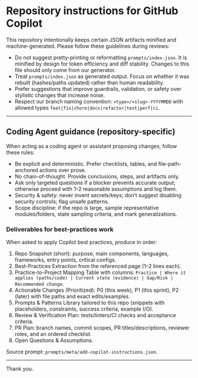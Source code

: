 # Repository instructions for GitHub Copilot

This repository intentionally keeps certain JSON artifacts minified and machine-generated. Please follow these guidelines during reviews:

- Do not suggest pretty-printing or reformatting `prompts/index.json`. It is minified by design for token efficiency and diff stability. Changes to this file should only come from our generator.
- Treat `prompts/index.json` as generated output. Focus on whether it was rebuilt (hashes/paths updated) rather than human readability.
- Prefer suggestions that improve guardrails, validation, or safety over stylistic changes that increase noise.
- Respect our branch naming convention: `<type>/<slug>-YYYYMMDD` with allowed types `feat|fix|chore|docs|refactor|test|perf|ci`.

---

## Coding Agent guidance (repository-specific)

When acting as a coding agent or assistant proposing changes, follow these rules:

- Be explicit and deterministic. Prefer checklists, tables, and file-path-anchored actions over prose.
- No chain-of-thought. Provide conclusions, steps, and artifacts only.
- Ask only targeted questions if a blocker prevents accurate output; otherwise proceed with 1–2 reasonable assumptions and log them.
- Security & safety: never invent secrets/keys; don’t suggest disabling security controls; flag unsafe patterns.
- Scope discipline: if the repo is large, sample representative modules/folders, state sampling criteria, and mark generalizations.

### Deliverables for best-practices work
When asked to apply Copilot best practices, produce in order:
1) Repo Snapshot (short): purpose, main components, languages, frameworks, entry points, critical configs.
2) Best-Practices Extraction from the referenced page (1–2 lines each).
3) Practice-to-Project Mapping Table with columns: `Practice | Where it applies (paths/code) | Current state (evidence) | Gap/Risk | Recommended change`.
4) Actionable Changes (Prioritized): P0 (this week), P1 (this sprint), P2 (later) with file paths and exact edits/examples.
5) Prompts & Patterns Library tailored to this repo (snippets with placeholders, constraints, success criteria, example I/O).
6) Review & Verification Plan: tests/linters/CI checks and acceptance criteria.
7) PR Plan: branch names, commit scopes, PR titles/descriptions, reviewer roles, and an ordered checklist.
8) Open Questions & Assumptions.

Source prompt: `prompts/meta/add-copilot-instructions.json`.

---

Thank you.
